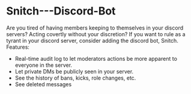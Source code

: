 # Snitch---Discord-Bot
Are you tired of having members keeping to themselves in your discord servers? Acting covertly without your discretion? If you want to rule as a tyrant in your discord server, consider adding the discord bot, Snitch.
Features:
- Real-time audit log to let moderators actions be more apparent to everyone in the server.
- Let private DMs be publicly seen in your server.
- See the history of bans, kicks, role changes, etc.
- See deleted messages
